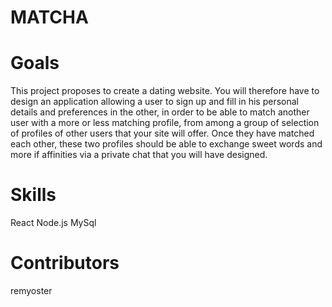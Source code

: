 # MATCHA

# Goals
This project proposes to create a dating website.
You will therefore have to design an application allowing a user to sign up
and fill in his personal details and preferences in the other, in order to be able to
match another user with a more or less matching profile, from among a group of
selection of profiles of other users that your site will offer.
Once they have matched each other, these two profiles should be able to exchange sweet words and more if affinities via a private chat that you will have designed.

# Skills
React
Node.js
MySql

# Contributors
remyoster
